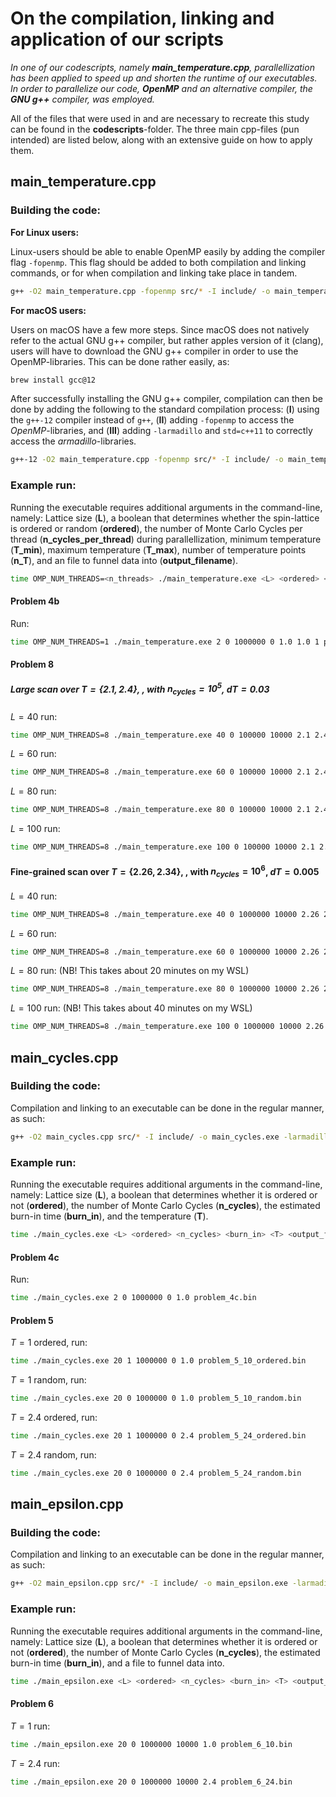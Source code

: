 # On the compilation, linking and application of our scripts

*In one of our codescripts, namely **main_temperature.cpp**, parallellization has been applied to speed up and shorten the runtime of our executables. In order to parallelize our code, **OpenMP** and an alternative compiler, the **GNU g++** compiler, was employed.*

All of the files that were used in and are necessary to recreate this study can be found in the **codescripts**-folder. The three main cpp-files (pun intended) are listed below, along with an extensive guide on how to apply them.

## main_temperature.cpp

### Building the code:

**For Linux users:**

Linux-users should be able to enable OpenMP easily by adding the compiler flag ```-fopenmp```. This flag should be added to both compilation and linking commands, or for when compilation and linking take place in tandem.

```bash
g++ -O2 main_temperature.cpp -fopenmp src/* -I include/ -o main_temperature.exe -larmadillo
```

**For macOS users:**

Users on macOS have a few more steps. Since macOS does not natively refer to the actual GNU g++ compiler, but rather apples version of it (clang), users will have to download the GNU g++ compiler in order to use the OpenMP-libraries. This can be done rather easily, as:
```bash
brew install gcc@12
```

After successfully installing the GNU g++ compiler, compilation can then be done by adding the following to the standard compilation process: (**I**) using the ```g++-12``` compiler instead of ```g++```, (**II**) adding ```-fopenmp``` to access the *OpenMP*-libraries, and (**III**) adding ```-larmadillo``` and ```std=c++11``` to correctly access the *armadillo*-libraries.
```bash
g++-12 -O2 main_temperature.cpp -fopenmp src/* -I include/ -o main_temperature.exe -larmadillo -std=c++11
```

### Example run:

Running the executable requires additional arguments in the command-line, namely: Lattice size (**L**), a boolean that determines whether the spin-lattice is ordered or random (**ordered**), the number of Monte Carlo Cycles per thread (**n_cycles_per_thread**) during parallellization, minimum temperature (**T_min**), maximum temperature (**T_max**), number of temperature points (**n_T**), and an file to funnel data into (**output_filename**).
```bash
time OMP_NUM_THREADS=<n_threads> ./main_temperature.exe <L> <ordered> <n_cycles> <burn_in> <T_min> <T_max> <n_T> <output_filename>
```

#### Problem 4b
Run:
```bash
time OMP_NUM_THREADS=1 ./main_temperature.exe 2 0 1000000 0 1.0 1.0 1 problem_4b.bin
```
#### Problem 8
##### Large scan over $T = \{2.1,2.4\}$, , with $n_{cycles} = 10^5$, $dT = 0.03$
$L=40$ run:
```bash
time OMP_NUM_THREADS=8 ./main_temperature.exe 40 0 100000 10000 2.1 2.4 11 problem_8_L40_N5.bin
```
$L=60$ run:
```bash
time OMP_NUM_THREADS=8 ./main_temperature.exe 60 0 100000 10000 2.1 2.4 11 problem_8_L60_N5.bin
```
$L=80$ run:
```bash
time OMP_NUM_THREADS=8 ./main_temperature.exe 80 0 100000 10000 2.1 2.4 11 problem_8_L80_N5.bin
```
$L=100$ run:
```bash
time OMP_NUM_THREADS=8 ./main_temperature.exe 100 0 100000 10000 2.1 2.4 11 problem_8_L100_N5.bin
```
#### Fine-grained scan over $T = \{2.26,2.34\}$, , with $n_{cycles} = 10^6$, $dT = 0.005$
$L=40$ run:
```bash
time OMP_NUM_THREADS=8 ./main_temperature.exe 40 0 1000000 10000 2.26 2.34 17 problem_8_L40_N6.bin
```
$L=60$ run:
```bash
time OMP_NUM_THREADS=8 ./main_temperature.exe 60 0 1000000 10000 2.26 2.34 17 problem_8_L60_N6.bin
```
$L=80$ run: (NB! This takes about 20 minutes on my WSL)
```bash
time OMP_NUM_THREADS=8 ./main_temperature.exe 80 0 1000000 10000 2.26 2.34 17 problem_8_L80_N6.bin
```
$L=100$ run: (NB! This takes about 40 minutes on my WSL)
```bash
time OMP_NUM_THREADS=8 ./main_temperature.exe 100 0 1000000 10000 2.26 2.34 17 problem_8_L100_N6.bin
```

## main_cycles.cpp

### Building the code:

Compilation and linking to an executable can be done in the regular manner, as such:
```bash
g++ -O2 main_cycles.cpp src/* -I include/ -o main_cycles.exe -larmadillo -std=c++11
```
### Example run:

Running the executable requires additional arguments in the command-line, namely: Lattice size (**L**), a boolean that determines whether it is ordered or not (**ordered**), the number of Monte Carlo Cycles (**n_cycles**), the estimated burn-in time (**burn_in**), and the temperature (**T**).
```bash
time ./main_cycles.exe <L> <ordered> <n_cycles> <burn_in> <T> <output_filename>
```

#### Problem 4c
Run:
```bash
time ./main_cycles.exe 2 0 1000000 0 1.0 problem_4c.bin
```

#### Problem 5
$T=1$ ordered, run:
```bash
time ./main_cycles.exe 20 1 1000000 0 1.0 problem_5_10_ordered.bin
```
$T=1$ random, run:
```bash
time ./main_cycles.exe 20 0 1000000 0 1.0 problem_5_10_random.bin
```
$T=2.4$ ordered, run:
```bash
time ./main_cycles.exe 20 1 1000000 0 2.4 problem_5_24_ordered.bin
```
$T=2.4$ random, run:
```bash
time ./main_cycles.exe 20 0 1000000 0 2.4 problem_5_24_random.bin
```

## main_epsilon.cpp
### Building the code:

Compilation and linking to an executable can be done in the regular manner, as such:
```bash
g++ -O2 main_epsilon.cpp src/* -I include/ -o main_epsilon.exe -larmadillo -std=c++11
```
### Example run:

Running the executable requires additional arguments in the command-line, namely: Lattice size (**L**), a boolean that determines whether it is ordered or not (**ordered**), the number of Monte Carlo Cycles (**n_cycles**), the estimated burn-in time (**burn_in**), and a file to funnel data into.
```bash
time ./main_epsilon.exe <L> <ordered> <n_cycles> <burn_in> <T> <output_filename>
```
#### Problem 6
$T=1$ run: 
```bash
time ./main_epsilon.exe 20 0 1000000 10000 1.0 problem_6_10.bin
```
$T=2.4$ run: 
```bash
time ./main_epsilon.exe 20 0 1000000 10000 2.4 problem_6_24.bin
```
